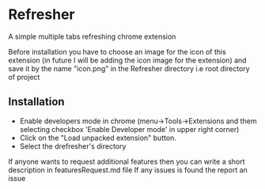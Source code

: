 # Refresher
A simple multiple tabs refreshing chrome extension

Before installation you have to choose an image for the icon of this extension (in future I will be adding the icon image for the extension)
and save it by the name "icon.png" in the Refresher directory i.e root directory of project

## Installation
* Enable developers mode in chrome (menu->Tools->Extensions and them selecting checkbox 'Enable Developer mode' in upper right corner)
* Click on the "Load unpacked extension" button.
* Select the drefresher's directory

If anyone wants to request additional features then you can write a short description in featuresRequest.md file If any issues is found the report an issue 
